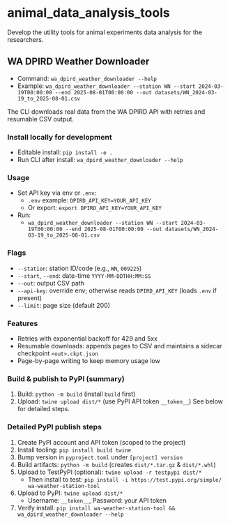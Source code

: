 # animal_data_analysis_tools
Develop the utility tools for animal experiments data analysis for the researchers.

## WA DPIRD Weather Downloader
- Command: `wa_dpird_weather_downloader --help`
- Example: `wa_dpird_weather_downloader --station WN --start 2024-03-19T00:00:00 --end 2025-08-01T00:00:00 --out datasets/WN_2024-03-19_to_2025-08-01.csv`

The CLI downloads real data from the WA DPIRD API with retries and resumable CSV output.

### Install locally for development
- Editable install: `pip install -e .`
- Run CLI after install: `wa_dpird_weather_downloader --help`

### Usage
- Set API key via env or `.env`:
  - `.env` example: `DPIRD_API_KEY=YOUR_API_KEY`
  - Or export: `export DPIRD_API_KEY=YOUR_API_KEY`
- Run:
  - `wa_dpird_weather_downloader --station WN --start 2024-03-19T00:00:00 --end 2025-08-01T00:00:00 --out datasets/WN_2024-03-19_to_2025-08-01.csv`

### Flags
- `--station`: station ID/code (e.g., `WN`, `009225`)
- `--start`, `--end`: date-time `YYYY-MM-DDTHH:MM:SS`
- `--out`: output CSV path
- `--api-key`: override env; otherwise reads `DPIRD_API_KEY` (loads `.env` if present)
- `--limit`: page size (default 200)

### Features
- Retries with exponential backoff for 429 and 5xx
- Resumable downloads: appends pages to CSV and maintains a sidecar checkpoint `<out>.ckpt.json`
- Page-by-page writing to keep memory usage low

### Build & publish to PyPI (summary)
1) Build: `python -m build` (install `build` first)
2) Upload: `twine upload dist/*` (use PyPI API token `__token__`)
See below for detailed steps.

### Detailed PyPI publish steps
1. Create PyPI account and API token (scoped to the project)
2. Install tooling: `pip install build twine`
3. Bump version in `pyproject.toml` under `[project] version`
4. Build artifacts: `python -m build` (creates `dist/*.tar.gz` & `dist/*.whl`)
5. Upload to TestPyPI (optional): `twine upload -r testpypi dist/*`
   - Then install to test: `pip install -i https://test.pypi.org/simple/ wa-weather-station-tool`
6. Upload to PyPI: `twine upload dist/*`
   - Username: `__token__`, Password: your API token
7. Verify install: `pip install wa-weather-station-tool && wa_dpird_weather_downloader --help`
